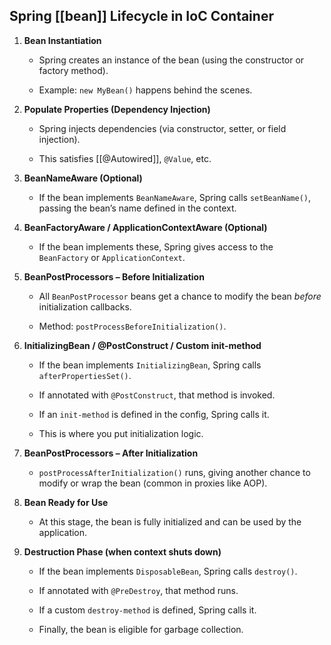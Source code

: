 ## **Spring [[bean]] Lifecycle in IoC Container**

1. **Bean Instantiation**
    
    - Spring creates an instance of the bean (using the constructor or factory method).
        
    - Example: `new MyBean()` happens behind the scenes.
        
2. **Populate Properties (Dependency Injection)**
    
    - Spring injects dependencies (via constructor, setter, or field injection).
        
    - This satisfies [[@Autowired]], `@Value`, etc.
        
3. **BeanNameAware (Optional)**
    
    - If the bean implements `BeanNameAware`, Spring calls `setBeanName()`, passing the bean’s name defined in the context.
        
4. **BeanFactoryAware / ApplicationContextAware (Optional)**
    
    - If the bean implements these, Spring gives access to the `BeanFactory` or `ApplicationContext`.
        
5. **BeanPostProcessors – Before Initialization**
    
    - All `BeanPostProcessor` beans get a chance to modify the bean _before_ initialization callbacks.
        
    - Method: `postProcessBeforeInitialization()`.
        
6. **InitializingBean / @PostConstruct / Custom init-method**
    
    - If the bean implements `InitializingBean`, Spring calls `afterPropertiesSet()`.
        
    - If annotated with `@PostConstruct`, that method is invoked.
        
    - If an `init-method` is defined in the config, Spring calls it.
        
    - This is where you put initialization logic.
        
7. **BeanPostProcessors – After Initialization**
    
    - `postProcessAfterInitialization()` runs, giving another chance to modify or wrap the bean (common in proxies like AOP).
        
8. **Bean Ready for Use**
    
    - At this stage, the bean is fully initialized and can be used by the application.
        
9. **Destruction Phase (when context shuts down)**
    
    - If the bean implements `DisposableBean`, Spring calls `destroy()`.
        
    - If annotated with `@PreDestroy`, that method runs.
        
    - If a custom `destroy-method` is defined, Spring calls it.
        
    - Finally, the bean is eligible for garbage collection.